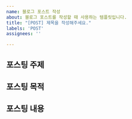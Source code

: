 ```yaml
---
name: 블로그 포스트 작성
about: 블로그 포스트를 작성할 때 사용하는 템플릿입니다.
title: "[POST] 제목을 작성해주세요."
labels: 'POST'
assignees: ''

---
```


## 포스팅 주제

<!-- 포스팅할 주제를 간략하게 작성해주세요. -->

## 포스팅 목적

<!-- 포스팅을 작성하는 이유를 간략하게 작성해주세요. -->

## 포스팅 내용

<!-- 포스팅 내용을 작성해주세요. -->
